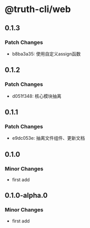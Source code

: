 # @truth-cli/web

## 0.1.3

### Patch Changes

- b8ba3a35: 使用自定义assign函数

## 0.1.2

### Patch Changes

- d051f348: 核心模块抽离

## 0.1.1

### Patch Changes

- e9dc053e: 抽离文件组件、更新文档

## 0.1.0

### Minor Changes

- first add

## 0.1.0-alpha.0

### Minor Changes

- first add

